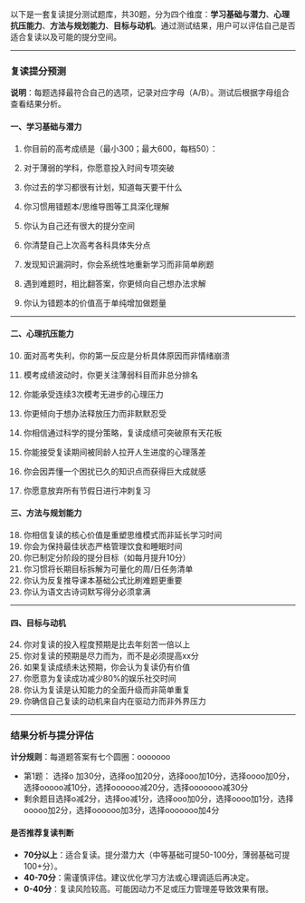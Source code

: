 以下是一套复读提分测试题库，共30题，分为四个维度：**学习基础与潜力**、**心理抗压能力**、**方法与规划能力**、**目标与动机**。通过测试结果，用户可以评估自己是否适合复读以及可能的提分空间。

---

### **复读提分预测**
**说明**：每题选择最符合自己的选项，记录对应字母（A/B）。测试后根据字母组合查看结果分析。

#### **一、学习基础与潜力**  
1. 你目前的高考成绩是（最小300；最大600，每档50）：  

2. 对于薄弱的学科，你愿意投入时间专项突破
   
3. 你过去的学习都很有计划，知道每天要干什么

4. 你习惯用错题本/思维导图等工具深化理解

5. 你认为自己还有很大的提分空间
6. 你清楚自己上次高考各科具体失分点
7. 发现知识漏洞时，你会系统性地重新学习而非简单刷题

8. 遇到难题时，相比翻答案，你更倾向自己想办法求解
9. 你认为错题本的价值高于单纯增加做题量

---

#### **二、心理抗压能力**  
10. 面对高考失利，你的第一反应是分析具体原因而非情绪崩溃

11. 模考成绩波动时，你更关注薄弱科目而非总分排名 
12. 你能承受连续3次模考无进步的心理压力

13. 你更倾向于想办法释放压力而非默默忍受   
14. 你相信通过科学的提分策略，复读成绩可突破原有天花板
15. 你能接受复读期间被同龄人拉开人生进度的心理落差
16. 你会因弄懂一个困扰已久的知识点而获得巨大成就感
17. 你愿意放弃所有节假日进行冲刺复习


#### **三、方法与规划能力**  

18. 你相信复读的核心价值是重塑思维模式而非延长学习时间
19. 你会为保持最佳状态严格管理饮食和睡眠时间
20. 你已制定分阶段的提分目标（如每月提升10分）
21. 你习惯将长期目标拆解为可量化的周/日任务清单
22. 你认为反复推导课本基础公式比刷难题更重要
23. 你认为语文古诗词默写得分必须拿满

---

#### **四、目标与动机**  

24. 你对复读的投入程度预期是比去年刻苦一倍以上
25. 你对复读的预期是尽力而为，而不是必须提高xx分
26. 如果复读成绩未达预期，你会认为复读仍有价值 
27. 你愿意为复读成功减少80%的娱乐社交时间
28. 你认为复读是认知能力的全面升级而非简单重复 
29. 你确信自己复读的动机来自内在驱动力而非外界压力

---

### **结果分析与提分评估**  
**计分规则**：每道题答案有七个圆圈：ooooooo
 - 第1题： 选择o 加30分，选择oo加20分，选择ooo加10分，选择oooo加0分，选择ooooo减10分，选择oooooo减20分，选择ooooooo减30分
 - 剩余题目选择o减2分，选择oo减1分，选择ooo加0分，选择oooo加1分，选择ooooo加2分，选择oooooo加3分，选择ooooooo加4分

#### **是否推荐复读判断**  
- **70分以上**：适合复读。提分潜力大（中等基础可提50-100分，薄弱基础可提100+分）。  
- **40-70分**：需谨慎评估。建议优化学习方法或心理调适后再决定。  
- **0-40分**：复读风险较高。可能因动力不足或压力管理差导致效果有限。  
